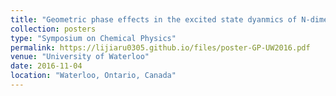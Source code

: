 ```yaml
---
title: "Geometric phase effects in the excited state dyanmics of N-dimensional linear vibronic coupling model"
collection: posters
type: "Symposium on Chemical Physics"
permalink: https://lijiaru0305.github.io/files/poster-GP-UW2016.pdf
venue: "University of Waterloo"
date: 2016-11-04
location: "Waterloo, Ontario, Canada"
---
```

